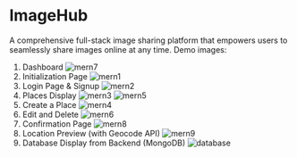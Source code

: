# ImageHub
A comprehensive full-stack image sharing platform that empowers users to seamlessly share images online at any time. 
Demo images:
1. Dashboard
![mern7](https://github.com/Pumpkinmann/Image_Sharing/assets/96442304/02e21998-138c-4543-9a35-320da7500714)
2. Initialization Page
![mern1](https://github.com/Pumpkinmann/Image_Sharing/assets/96442304/097dbf3c-623a-4034-970e-3f94f1aa7202)
3. Login Page & Signup
![mern2](https://github.com/Pumpkinmann/Image_Sharing/assets/96442304/8b51ca76-b564-4c3e-b47f-cd01c92a9551)
4. Places Display
![mern3](https://github.com/Pumpkinmann/Image_Sharing/assets/96442304/426f8d56-c81f-4faf-8662-4dedc0da58a2)
![mern5](https://github.com/Pumpkinmann/Image_Sharing/assets/96442304/e3982bc6-43e3-411b-b038-8348e3fbbe52)
5. Create a Place
![mern4](https://github.com/Pumpkinmann/Image_Sharing/assets/96442304/0ad6ed6d-74e4-4b0e-9816-7d372cdab0a1)
6. Edit and Delete
![mern6](https://github.com/Pumpkinmann/Image_Sharing/assets/96442304/23f2ad90-61da-4f98-a710-88312b66da69)
7. Confirmation Page
![mern8](https://github.com/Pumpkinmann/Image_Sharing/assets/96442304/ece2e224-706c-4d62-b419-68276b6376c6)
8. Location Preview (with Geocode API)
![mern9](https://github.com/Pumpkinmann/Image_Sharing/assets/96442304/f2007bbe-194b-4afe-a821-8734bb4de547)
9. Database Display from Backend (MongoDB)
![database](https://github.com/Pumpkinmann/Image_Sharing/assets/96442304/df22adff-327c-4653-b25e-e485c2b41de2)
